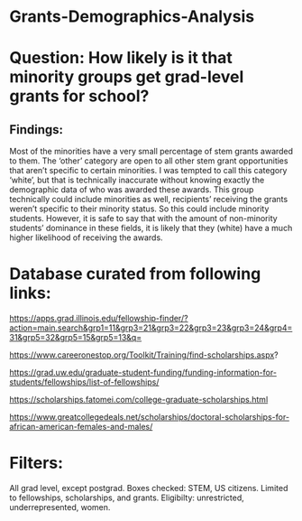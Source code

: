 # Grants-Demographics-Analysis


# Question: How likely is it that minority groups get grad-level grants for school?



## Findings: 
Most of the minorities have a very small percentage of stem grants awarded to them. The ‘other’ category are open to all other stem grant opportunities that aren’t specific to certain minorities. I was tempted to call this category ‘white’, but that is technically inaccurate without knowing exactly the demographic data of who was awarded these awards. This group technically could include minorities as well, recipients’ receiving the grants weren’t specific to their minority status. So this could include minority students. However, it is safe to say that with the amount of non-minority students’ dominance in these fields, it is likely that they (white) have a much higher likelihood of receiving the awards. 



# Database curated from following links: 
https://apps.grad.illinois.edu/fellowship-finder/?action=main.search&grp1=11&grp3=21&grp3=22&grp3=23&grp3=24&grp4=31&grp5=32&grp5=15&grp5=13&q=

https://www.careeronestop.org/Toolkit/Training/find-scholarships.aspx?

https://grad.uw.edu/graduate-student-funding/funding-information-for-students/fellowships/list-of-fellowships/

https://scholarships.fatomei.com/college-graduate-scholarships.html

https://www.greatcollegedeals.net/scholarships/doctoral-scholarships-for-african-american-females-and-males/


# Filters:
All grad level, except postgrad. Boxes checked: STEM, US citizens. Limited to fellowships, scholarships, and grants. Eligibilty: unrestricted, underrepresented, women. 
